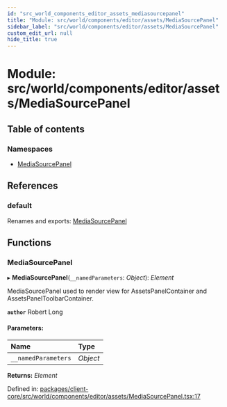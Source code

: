 ```yaml
---
id: "src_world_components_editor_assets_mediasourcepanel"
title: "Module: src/world/components/editor/assets/MediaSourcePanel"
sidebar_label: "src/world/components/editor/assets/MediaSourcePanel"
custom_edit_url: null
hide_title: true
---
```


# Module: src/world/components/editor/assets/MediaSourcePanel

## Table of contents

### Namespaces

- [MediaSourcePanel](src_world_components_editor_assets_mediasourcepanel.mediasourcepanel.md)

## References

### default

Renames and exports: [MediaSourcePanel](src_world_components_editor_assets_mediasourcepanel.md#mediasourcepanel)

## Functions

### MediaSourcePanel

▸ **MediaSourcePanel**(`__namedParameters`: *Object*): *Element*

MediaSourcePanel used to render view for AssetsPanelContainer and AssetsPanelToolbarContainer.

**`author`** Robert Long

#### Parameters:

| Name | Type |
| :------ | :------ |
| `__namedParameters` | *Object* |

**Returns:** *Element*

Defined in: [packages/client-core/src/world/components/editor/assets/MediaSourcePanel.tsx:17](https://github.com/xr3ngine/xr3ngine/blob/7e8e151f1/packages/client-core/src/world/components/editor/assets/MediaSourcePanel.tsx#L17)
